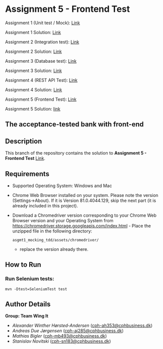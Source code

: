 # Assignment 5 - Frontend Test

Assignment 1 (Unit test / Mock): [Link](https://datsoftlyngby.github.io/soft2020spring/resources/85f09312-01-assignment-mocking.pdf)

Assignment 1 Solution: [Link](https://github.com/PBA-2sem/asgmt1_mocking_tdd) 

Assignment 2 (Integration test): [Link](https://datsoftlyngby.github.io/soft2020spring/resources/2b1e95b8-02-assignment-integration.pdf)

Assignment 2 Solution: [Link](https://github.com/PBA-2sem/asgmt1_mocking_tdd/tree/integration-test)

Assignment 3 (Database test): [Link](https://datsoftlyngby.github.io/soft2020spring/resources/db4fc3df-03-assignment-database.pdf)

Assignment 3 Solution: [Link](https://github.com/PBA-2sem/asgmt1_mocking_tdd/tree/database-test)

Assignment 4 (REST API Test): [Link](https://datsoftlyngby.github.io/soft2020spring/resources/5988f3c5-04-assignment-rest.pdf)

Assignment 4 Solution: [Link](https://github.com/PBA-2sem/asgmt1_mocking_tdd/tree/frontend-test)

Assignment 5 (Frontend Test): [Link](https://datsoftlyngby.github.io/soft2020spring/resources/bbc7852a-05-assignment-frontend.pdf)

Assignment 5 Solution: [link](https://github.com/PBA-2sem/asgmt1_mocking_tdd/tree/frontend-test)

## The acceptance-tested bank with front-end

## Description

This branch of the repository contains the solution to **Assignment 5 - Frontend Test** [Link](https://datsoftlyngby.github.io/soft2020spring/resources/bbc7852a-05-assignment-frontend.pdf).


## Requirements

- Supported Operating System: Windows and Mac

- Chrome Web Browser installed on your system. Please note the version (Settings->About). If it is Version 81.0.4044.129, skip the next part (it is already included in this project).

- Download a Chromedriver version corresponding to your Chrome Web Browser version and your Operating System from https://chromedriver.storage.googleapis.com/index.html - Place the unzipped file in the following directory: 

    ```asgmt1_mocking_tdd/assets/chromedriver/ ```

    - replace the version already there.

## How to Run

### Run Selenium tests:

````
mvn -Dtest=SeleniumTest test
````

 
## Author Details

**Group: Team Wing It**
- *Alexander Winther Hørsted-Andersen* (cph-ah353@cphbusiness.dk)
- *Andreas Due Jørgensen* (cph-aj285@cphbusiness.dk)
- *Mathias Bigler* (cph-mb493@cphbusiness.dk)
- *Stanislav Novitski* (cph-sn183@cphbusiness.dk)
